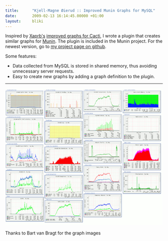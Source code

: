 ```yaml
---
title:      "Kjell-Magne Øierud :: Improved Munin Graphs for MySQL"
date:       2009-02-13 16:14:45.00000 +01:00
layout:     bliki
---
```


Inspired by [Xaprb's][1] [improved graphs for Cacti][2], I wrote a
plugin that creates similar graphs for [Munin][3]. The plugin is
included in the Munin project. For the newest version, go to
[my project page on github][4].


Some features:

- Data collected from MySQL is stored in shared memory, thus avoiding
  unnecessary server requests.
- Easy to create new graphs by adding a graph definition to the
  plugin.

<hr/>

<div class="illustration"><img src="/images/munin-mysql.png" alt="screenshot collage"/>
<br/>
<p><span class="credit">Thanks to Bart van Bragt for the graph images</span></p>

[1]: http://www.xaprb.com/blog/
[2]: http://code.google.com/p/mysql-cacti-templates/
[3]: http://munin.projects.linpro.no/
[4]: https://github.com/kjellm/munin-mysql
